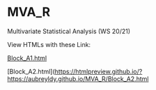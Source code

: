 # MVA_R
Multivariate Statistical Analysis (WS 20/21)

View HTMLs with these Link:

[Block_A1.html](https://htmlpreview.github.io/?https://aubreyldy.github.io/MVA_R/Block_A1.html)

[Block_A2.html](https://htmlpreview.github.io/?https://aubreyldy.github.io/MVA_R/Block_A2.html
